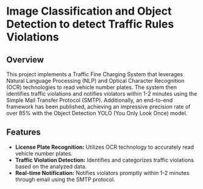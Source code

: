 # Image Classification and Object Detection to detect Traffic Rules Violations

## Overview

This project implements a Traffic Fine Charging System that leverages Natural Language Processing (NLP) and Optical Character Recognition (OCR) technologies to read vehicle number plates. The system then identifies traffic violations and notifies violators within 1-2 minutes using the Simple Mail Transfer Protocol (SMTP). Additionally, an end-to-end framework has been published, achieving an impressive precision rate of over 85% with the Object Detection YOLO (You Only Look Once) model.

## Features

- **License Plate Recognition:** Utilizes OCR technology to accurately read vehicle number plates.
- **Traffic Violation Detection:** Identifies and categorizes traffic violations based on the analyzed data.
- **Real-time Notification:** Notifies violators promptly within 1-2 minutes through email using the SMTP protocol.
